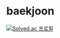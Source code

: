 # baekjoon
[![Solved.ac 프로필](https://github-readme-solvedac-hyp3rflow.vercel.app/api/?handle=stevejkang)](https://www.acmicpc.net/user/stevejkang)
